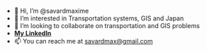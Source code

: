 - 👋 Hi, I’m @savardmaxime
- 👀 I’m interested in Transportation systems, GIS and Japan
- 💞️ I’m looking to collaborate on transportation and GIS problems
- **[My LinkedIn](http://www.linkedin.com/in/maxime-savard-a185b364)**
- 📫 You can reach me at savardmax@gmail.com

<!---
savardmaxime/savardmaxime is a ✨ special ✨ repository because its `README.md` (this file) appears on your GitHub profile.
You can click the Preview link to take a look at your changes.
--->
